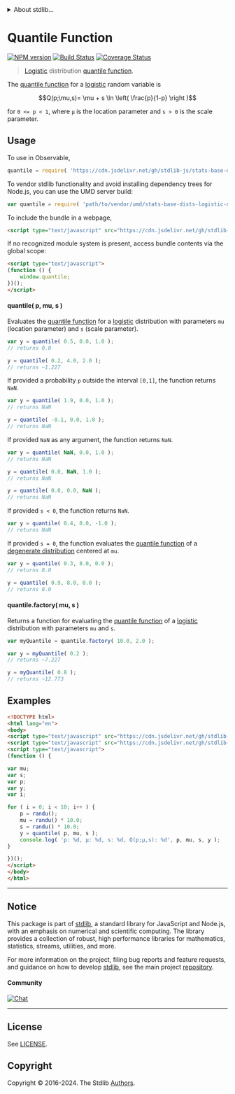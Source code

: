 <!--

@license Apache-2.0

Copyright (c) 2018 The Stdlib Authors.

Licensed under the Apache License, Version 2.0 (the "License");
you may not use this file except in compliance with the License.
You may obtain a copy of the License at

   http://www.apache.org/licenses/LICENSE-2.0

Unless required by applicable law or agreed to in writing, software
distributed under the License is distributed on an "AS IS" BASIS,
WITHOUT WARRANTIES OR CONDITIONS OF ANY KIND, either express or implied.
See the License for the specific language governing permissions and
limitations under the License.

-->


<details>
  <summary>
    About stdlib...
  </summary>
  <p>We believe in a future in which the web is a preferred environment for numerical computation. To help realize this future, we've built stdlib. stdlib is a standard library, with an emphasis on numerical and scientific computation, written in JavaScript (and C) for execution in browsers and in Node.js.</p>
  <p>The library is fully decomposable, being architected in such a way that you can swap out and mix and match APIs and functionality to cater to your exact preferences and use cases.</p>
  <p>When you use stdlib, you can be absolutely certain that you are using the most thorough, rigorous, well-written, studied, documented, tested, measured, and high-quality code out there.</p>
  <p>To join us in bringing numerical computing to the web, get started by checking us out on <a href="https://github.com/stdlib-js/stdlib">GitHub</a>, and please consider <a href="https://opencollective.com/stdlib">financially supporting stdlib</a>. We greatly appreciate your continued support!</p>
</details>

# Quantile Function

[![NPM version][npm-image]][npm-url] [![Build Status][test-image]][test-url] [![Coverage Status][coverage-image]][coverage-url] <!-- [![dependencies][dependencies-image]][dependencies-url] -->

> [Logistic][logistic-distribution] distribution [quantile function][quantile-function].

<section class="intro">

The [quantile function][quantile-function] for a [logistic][logistic-distribution] random variable is

<!-- <equation class="equation" label="eq:logistic_quantile_function" align="center" raw="Q(p;\mu,s)= \mu + s \ln \left( \frac{p}{1-p} \right )" alt="Quantile function for a logistic distribution."> -->

```math
Q(p;\mu,s)= \mu + s \ln \left( \frac{p}{1-p} \right )
```

<!-- <div class="equation" align="center" data-raw-text="Q(p;\mu,s)= \mu + s \ln \left( \frac{p}{1-p} \right )" data-equation="eq:logistic_quantile_function">
    <img src="https://cdn.jsdelivr.net/gh/stdlib-js/stdlib@51534079fef45e990850102147e8945fb023d1d0/lib/node_modules/@stdlib/stats/base/dists/logistic/quantile/docs/img/equation_logistic_quantile_function.svg" alt="Quantile function for a logistic distribution.">
    <br>
</div> -->

<!-- </equation> -->

for `0 <= p < 1`, where `µ` is the location parameter and `s > 0` is the scale parameter.

</section>

<!-- /.intro -->



<section class="usage">

## Usage

To use in Observable,

```javascript
quantile = require( 'https://cdn.jsdelivr.net/gh/stdlib-js/stats-base-dists-logistic-quantile@umd/browser.js' )
```

To vendor stdlib functionality and avoid installing dependency trees for Node.js, you can use the UMD server build:

```javascript
var quantile = require( 'path/to/vendor/umd/stats-base-dists-logistic-quantile/index.js' )
```

To include the bundle in a webpage,

```html
<script type="text/javascript" src="https://cdn.jsdelivr.net/gh/stdlib-js/stats-base-dists-logistic-quantile@umd/browser.js"></script>
```

If no recognized module system is present, access bundle contents via the global scope:

```html
<script type="text/javascript">
(function () {
    window.quantile;
})();
</script>
```

#### quantile( p, mu, s )

Evaluates the [quantile function][quantile-function] for a [logistic][logistic-distribution] distribution with parameters `mu` (location parameter) and `s` (scale parameter).

```javascript
var y = quantile( 0.5, 0.0, 1.0 );
// returns 0.0

y = quantile( 0.2, 4.0, 2.0 );
// returns ~1.227
```

If provided a probability `p` outside the interval `[0,1]`, the function returns `NaN`.

```javascript
var y = quantile( 1.9, 0.0, 1.0 );
// returns NaN

y = quantile( -0.1, 0.0, 1.0 );
// returns NaN
```

If provided `NaN` as any argument, the function returns `NaN`.

```javascript
var y = quantile( NaN, 0.0, 1.0 );
// returns NaN

y = quantile( 0.0, NaN, 1.0 );
// returns NaN

y = quantile( 0.0, 0.0, NaN );
// returns NaN
```

If provided `s < 0`, the function returns `NaN`.

```javascript
var y = quantile( 0.4, 0.0, -1.0 );
// returns NaN
```

If provided `s = 0`, the function evaluates the [quantile function][quantile-function] of a [degenerate distribution][degenerate-distribution] centered at `mu`.

```javascript
var y = quantile( 0.3, 8.0, 0.0 );
// returns 8.0

y = quantile( 0.9, 8.0, 0.0 );
// returns 8.0
```

#### quantile.factory( mu, s )

Returns a function for evaluating the [quantile function][quantile-function] of a [logistic][logistic-distribution] distribution with parameters `mu` and `s`.

```javascript
var myQuantile = quantile.factory( 10.0, 2.0 );

var y = myQuantile( 0.2 );
// returns ~7.227

y = myQuantile( 0.8 );
// returns ~12.773
```

</section>

<!-- /.usage -->

<section class="examples">

## Examples

<!-- eslint no-undef: "error" -->

```html
<!DOCTYPE html>
<html lang="en">
<body>
<script type="text/javascript" src="https://cdn.jsdelivr.net/gh/stdlib-js/random-base-randu@umd/browser.js"></script>
<script type="text/javascript" src="https://cdn.jsdelivr.net/gh/stdlib-js/stats-base-dists-logistic-quantile@umd/browser.js"></script>
<script type="text/javascript">
(function () {

var mu;
var s;
var p;
var y;
var i;

for ( i = 0; i < 10; i++ ) {
    p = randu();
    mu = randu() * 10.0;
    s = randu() * 10.0;
    y = quantile( p, mu, s );
    console.log( 'p: %d, µ: %d, s: %d, Q(p;µ,s): %d', p, mu, s, y );
}

})();
</script>
</body>
</html>
```

</section>

<!-- /.examples -->

<!-- Section for related `stdlib` packages. Do not manually edit this section, as it is automatically populated. -->

<section class="related">

</section>

<!-- /.related -->

<!-- Section for all links. Make sure to keep an empty line after the `section` element and another before the `/section` close. -->


<section class="main-repo" >

* * *

## Notice

This package is part of [stdlib][stdlib], a standard library for JavaScript and Node.js, with an emphasis on numerical and scientific computing. The library provides a collection of robust, high performance libraries for mathematics, statistics, streams, utilities, and more.

For more information on the project, filing bug reports and feature requests, and guidance on how to develop [stdlib][stdlib], see the main project [repository][stdlib].

#### Community

[![Chat][chat-image]][chat-url]

---

## License

See [LICENSE][stdlib-license].


## Copyright

Copyright &copy; 2016-2024. The Stdlib [Authors][stdlib-authors].

</section>

<!-- /.stdlib -->

<!-- Section for all links. Make sure to keep an empty line after the `section` element and another before the `/section` close. -->

<section class="links">

[npm-image]: http://img.shields.io/npm/v/@stdlib/stats-base-dists-logistic-quantile.svg
[npm-url]: https://npmjs.org/package/@stdlib/stats-base-dists-logistic-quantile

[test-image]: https://github.com/stdlib-js/stats-base-dists-logistic-quantile/actions/workflows/test.yml/badge.svg?branch=v0.2.0
[test-url]: https://github.com/stdlib-js/stats-base-dists-logistic-quantile/actions/workflows/test.yml?query=branch:v0.2.0

[coverage-image]: https://img.shields.io/codecov/c/github/stdlib-js/stats-base-dists-logistic-quantile/main.svg
[coverage-url]: https://codecov.io/github/stdlib-js/stats-base-dists-logistic-quantile?branch=main

<!--

[dependencies-image]: https://img.shields.io/david/stdlib-js/stats-base-dists-logistic-quantile.svg
[dependencies-url]: https://david-dm.org/stdlib-js/stats-base-dists-logistic-quantile/main

-->

[chat-image]: https://img.shields.io/gitter/room/stdlib-js/stdlib.svg
[chat-url]: https://app.gitter.im/#/room/#stdlib-js_stdlib:gitter.im

[stdlib]: https://github.com/stdlib-js/stdlib

[stdlib-authors]: https://github.com/stdlib-js/stdlib/graphs/contributors

[umd]: https://github.com/umdjs/umd
[es-module]: https://developer.mozilla.org/en-US/docs/Web/JavaScript/Guide/Modules

[deno-url]: https://github.com/stdlib-js/stats-base-dists-logistic-quantile/tree/deno
[deno-readme]: https://github.com/stdlib-js/stats-base-dists-logistic-quantile/blob/deno/README.md
[umd-url]: https://github.com/stdlib-js/stats-base-dists-logistic-quantile/tree/umd
[umd-readme]: https://github.com/stdlib-js/stats-base-dists-logistic-quantile/blob/umd/README.md
[esm-url]: https://github.com/stdlib-js/stats-base-dists-logistic-quantile/tree/esm
[esm-readme]: https://github.com/stdlib-js/stats-base-dists-logistic-quantile/blob/esm/README.md
[branches-url]: https://github.com/stdlib-js/stats-base-dists-logistic-quantile/blob/main/branches.md

[stdlib-license]: https://raw.githubusercontent.com/stdlib-js/stats-base-dists-logistic-quantile/main/LICENSE

[logistic-distribution]: https://en.wikipedia.org/wiki/Logistic_distribution

[quantile-function]: https://en.wikipedia.org/wiki/Quantile_function

[degenerate-distribution]: https://en.wikipedia.org/wiki/Degenerate_distribution

</section>

<!-- /.links -->
